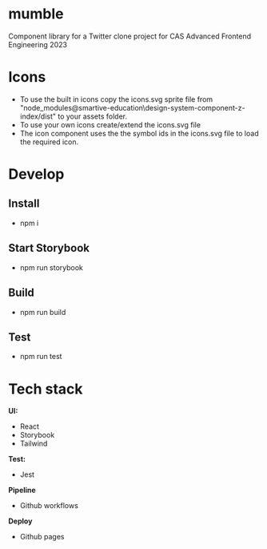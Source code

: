 # mumble

Component library for a Twitter clone project for CAS Advanced Frontend Engineering 2023

# Icons

- To use the built in icons copy the icons.svg sprite file from "node_modules\@smartive-education\design-system-component-z-index/dist" to your assets folder.
- To use your own icons create/extend the icons.svg file
- The icon component uses the the symbol ids in the icons.svg file to load the required icon.

# Develop

## Install

- npm i

## Start Storybook

- npm run storybook

## Build

- npm run build

## Test

- npm run test

# Tech stack

**UI:**

- React
- Storybook
- Tailwind

**Test:**

- Jest

**Pipeline**

- Github workflows

**Deploy**

- Github pages
